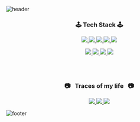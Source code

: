 
![header](https://capsule-render.vercel.app/api?text=Hyemin%20Park&animation=twinkling&fontColor=fff&type=waving&height=160&fontAlignY=30&fontSize=40)

<p>
  <h3  align="center">🕹&nbsp;Tech Stack&nbsp;🕹</h3>
</p>

<p align="center">
    <!-- React -->
  <a href="https://2ham-s.tistory.com/">
    <img src="https://img.shields.io/badge/React-37BEFF?style=flat-square&logo=React&logoColor=white&Color=white"/>
    </a>
  <!-- java -->
  <a href="https://2ham-s.tistory.com/">
    <img src="https://img.shields.io/badge/Java-3955A3?style=flat-square&logo=java&logoColor=white"/>
    </a>
  <!-- javaScript -->
  <a href="https://2ham-s.tistory.com/">
    <img src="https://img.shields.io/badge/JavaScript-FF9900?style=flat-square&logo=javaScript&logoColor=white"/>
    </a>
    <!-- Jquery -->
  <a href="https://2ham-s.tistory.com/">
  <img src="https://img.shields.io/badge/Jquery-0769AD?style=flat-square&logo=Jquery&logoColor=white&Color=white"/>
    </a>
  <!-- css3 -->
  <a href="https://2ham-s.tistory.com/">
    <img src="https://img.shields.io/badge/CSS3-4285F4?style=flat-square&logo=CSS3&logoColor=white"/>
    </a>         
</p>

<p align="center">
<!-- SpringBoot -->
    <a href="https://2ham-s.tistory.com/">
      <img src="https://img.shields.io/badge/SpringBoot-6DB33F?style=flat-square&logo=Spring&logoColor=white"/>
      </a>
      <!-- MySQL -->
    <a href="https://2ham-s.tistory.com/">
      <img src="https://img.shields.io/badge/MySQL-005FF9?style=flat-square&logo=MySQL&logoColor=white"/>
      </a>
      <!-- Oracle -->
    <a href="https://2ham-s.tistory.com/">
      <img src="https://img.shields.io/badge/Oracle-F80000?style=flat-square&logo=Oracle&logoColor=white"/>
      </a>
      <!-- Apache -->
      <a href="https://2ham-s.tistory.com/">
      <img src="https://img.shields.io/badge/Apache%20Tomcat-F9AB00?style=flat-square&logo=Apache%20Tomcat&logoColor=black&Text%20Color=white"/>
      </a>
  
<p>
    <br/>
    <br/>
</p>


<h3  align="center"> 📷 &nbsp; Traces of my life &nbsp; 📷 </h3>

<p align="center">
  <a href="https://2ham-s.tistory.com/">
    <img src="https://img.shields.io/badge/Tech%20Blog-11B48A?style=flat-square&logo=Vimeo&logoColor=white" />
  </a>

  <a href="http://poklu3.cafe24.com/developer.html">
    <img src="https://img.shields.io/badge/Portfolio-11B48A?style=flat-square&logo=Vimeo&logoColor=white" />
  </a>

  <a href="https://www.instagram.com/poklu265/">
    <img src="https://img.shields.io/badge/Instagram-11B48A?style=flat-square&logo=Vimeo&logoColor=white" />
  </a>
</p>

<p>
  <br\>
</p>


![footer](https://capsule-render.vercel.app/api?section=footer&height=160&&type=waving) 
